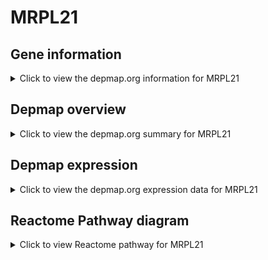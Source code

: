 <h1>MRPL21</h1>

<h2>Gene information</h2>
<details>
  <summary>Click to view the depmap.org information for MRPL21</summary>
  <iframe src="https://depmap.org/portal/gene/MRPL21?tab=about" style="border:none;width:100%;height:800px"></iframe>
</details>

<h2>Depmap overview</h2>
<details>
  <summary>Click to view the depmap.org summary for MRPL21</summary>
  <iframe src="https://depmap.org/portal/gene/MRPL21?tab=overview" style="border:none;width:100%;height:800px"></iframe>
</details>

<h2>Depmap expression</h2>
<details>
  <summary>Click to view the depmap.org expression data for MRPL21</summary>
  <iframe src="https://depmap.org/portal/gene/MRPL21?tab=characterization" style="border:none;width:100%;height:800px"></iframe>
</details>



<h2>Reactome Pathway diagram</h2>
<details>
  <summary>Click to view Reactome pathway for MRPL21</summary>
  <p>Mitochondrial translation termination</p>
  <iframe src="https://reactome.org/PathwayBrowser/#/R-HSA-5419276" style="border:none;width:100%;height:800px"></iframe>
</details>



